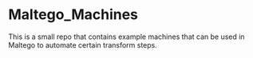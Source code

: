 # Maltego_Machines
This is a small repo that contains example machines that can be used in Maltego to automate certain transform steps.
